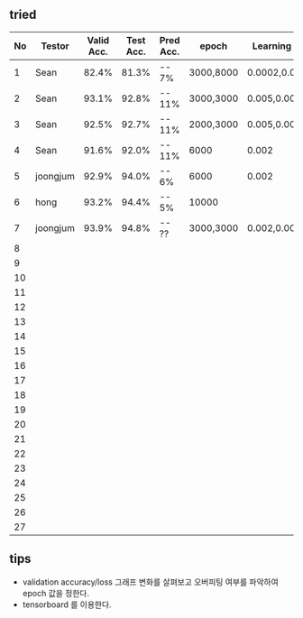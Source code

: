 ## tried
|  No | Testor    | Valid Acc.|Test Acc.| Pred Acc.| epoch     | Learning Rate   | Batch | Optimizer  | Activation |win_stride|win_size| time_shift|sample_rate |back_vol.|back_freq.|dct_coef.|
|-----|-----------|----------|----------|----------|-----------|-----------------|-------|------------|---------|----------|----------|----------|-------------|--------|----------|---------|
|  1  | Sean      |  82.4%   |   81.3%  |  -- 7%   | 3000,8000 | 0.0002,0.00005  | 100   | Momentum   | Relu     | 10       |   30     | 100      |  16000      |  0.2   |  0.8     |   40    |
|  2  | Sean      |  93.1%   |   92.8%  |  -- 11%  | 3000,3000 | 0.005,0.0005    | 100   | Momentum   | Relu     | 10       |   30     | 100      |  16000      |  0.3   |  0.8     |   40    |
|  3  | Sean      |  92.5%   |   92.7%  |  -- 11%  | 2000,3000 | 0.005,0.001     | 100   | Momentum   | Relu     | 10       |   30     | 100      |  16000      |  0.2   |  0.9     |   40    |
|  4  | Sean      |  91.6%   |   92.0%  |  -- 11%  | 6000      | 0.002           | 100   | Momentum   | Relu     | 10       |   20     | 100      |  16000      |  0.3   |  0.9     |   40    |
|  5  | joongjum  |  92.9%   |   94.0%  |  -- 6%  | 6000       | 0.002           | 100   | Adam       | Relu    | 10       |   30     | 100      |  16000      |  0.3   |  0.8     |   40    |
|  6  | hong      |   93.2%  |  94.4%   |   -- 5% | 10000      |                 |       | Momentum   |         |          |          |          |             |        |          |         |
|  7  | joongjum  |  93.9%   |   94.8%  |  -- ??  | 3000,3000  | 0.002,0.0005    | 100   | Adam       | Relu    | 10       |   30     | 100      |  16000      |  0.3   |  0.8     |   40    |
|  8  |           |          |          |         |            |                 |       |            |         |          |          |          |  16000      |        |          |         |
|  9  |           |          |          |         |            |                 |       |            |         |          |          |          |  16000      |        |          |         |
|  10 |           |          |          |         |            |                 |       |            |         |          |          |          |  16000      |        |          |         |
|  11 |           |          |          |         |            |                 |       |            |         |          |          |          |  16000      |        |          |         |
|  12 |           |          |          |         |            |                 |       |            |         |          |          |          |  16000      |        |          |         |
|  13 |           |          |          |         |            |                 |       |            |         |          |          |          |  16000      |        |          |         |
|  14 |           |          |          |         |            |                 |       |            |         |          |          |          |  16000      |        |          |         |
|  15 |           |          |          |         |            |                 |       |            |         |          |          |          |  16000      |        |          |         |
|  16 |           |          |          |         |            |                 |       |            |         |          |          |          |  16000      |        |          |         |
|  17 |           |          |          |         |            |                 |       |            |         |          |          |          |  16000      |        |          |         |
|  18 |           |          |          |         |            |                 |       |            |         |          |          |          |  16000      |        |          |         |
|  19 |           |          |          |         |            |                 |       |            |         |          |          |          |  16000      |        |          |         |
|  20 |           |          |          |         |            |                 |       |            |         |          |          |          |  16000      |        |          |         |
|  21 |           |          |          |         |            |                 |       |            |         |          |          |          |  16000      |        |          |         |
|  22 |           |          |          |         |            |                 |       |            |         |          |          |          |  16000      |        |          |         |
|  23 |           |          |          |         |            |                 |       |            |         |          |          |          |  16000      |        |          |         |
|  24 |           |          |          |         |            |                 |       |            |         |          |          |          |  16000      |        |          |         |
|  25 |           |          |          |         |            |                 |       |            |         |          |          |          |  16000      |        |          |         |
|  26 |           |          |          |         |            |                 |       |            |         |          |          |          |  16000      |        |          |         |
|  27 |           |          |          |         |            |                 |       |            |         |          |          |          |  16000      |        |          |         |


## tips
- validation accuracy/loss 그래프 변화를 살펴보고 오버피팅 여부를 파악하여 epoch 값을 정한다.
- tensorboard 를 이용한다.
